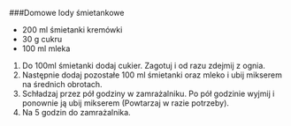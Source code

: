 ###Domowe lody śmietankowe

- 200 ml śmietanki kremówki
- 30 g cukru
- 100 ml mleka

1. Do 100ml śmietanki dodaj cukier. Zagotuj i od razu zdejmij z ognia.
2. Następnie dodaj pozostałe 100 ml śmietanki oraz mleko i ubij mikserem na średnich obrotach.
3. Schładzaj przez pół godziny w zamrażalniku. Po pół godzinie wyjmij i ponownie ją ubij mikserem (Powtarzaj w razie potrzeby).
4. Na 5 godzin do zamrażalnika.
